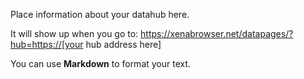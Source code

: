 Place information about your datahub here.

It will show up when you go to:
https://xenabrowser.net/datapages/?hub=https://[your hub address here]

You can use **Markdown** to format your text.
